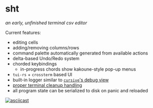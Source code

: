 # sht
_an early, unfinished terminal csv editor_

Current features:
- editing cells
- adding/removing columns/rows
- command palette automatically generated from available actions
- delta-based Undo/Redo system
- chorded keybindings
  - in-progress chords show kakoune-style pop-up menus
- `tui-rs` + `crossterm` based UI
- built-in logger similar to [`cursive`'s debug view](https://docs.rs/cursive/latest/cursive/views/struct.DebugView.html)
- [proper terminal cleanup handling](https://werat.dev/blog/pretty-rust-backtraces-in-raw-terminal-mode/)
- all program state can be serialized to disk on panic and reloaded

[![asciicast](https://asciinema.org/a/cRD2rBd0Cq8ytVBIOx09DXYqj.svg)](https://asciinema.org/a/cRD2rBd0Cq8ytVBIOx09DXYqj)
